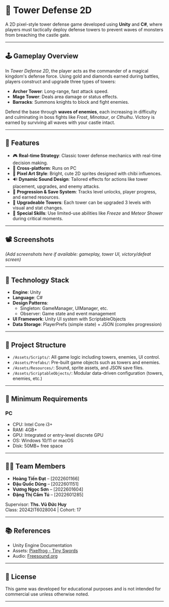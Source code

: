 # 🎯 Tower Defense 2D

A 2D pixel-style tower defense game developed using **Unity** and **C#**, where players must tactically deploy defense towers to prevent waves of monsters from breaching the castle gate.

---

## 🕹️ Gameplay Overview

In *Tower Defense 2D*, the player acts as the commander of a magical kingdom's defense force. Using gold and diamonds earned during battles, players construct and upgrade three types of towers:

- **Archer Tower**: Long-range, fast attack speed.
- **Mage Tower**: Deals area damage or status effects.
- **Barracks**: Summons knights to block and fight enemies.

Defend the base through **waves of enemies**, each increasing in difficulty and culminating in boss fights like *Frost*, *Minotaur*, or *Cthulhu*. Victory is earned by surviving all waves with your castle intact.

---

## 🌟 Features

- 🎮 **Real-time Strategy**: Classic tower defense mechanics with real-time decision making.
- 📱 **Cross-platform**: Runs on PC
- 🎨 **Pixel Art Style**: Bright, cute 2D sprites designed with chibi influences.
- 🔊 **Dynamic Sound Design**: Tailored effects for actions like tower placement, upgrades, and enemy attacks.
- 🧠 **Progression & Save System**: Tracks level unlocks, player progress, and earned resources.
- 🧩 **Upgradeable Towers**: Each tower can be upgraded 3 levels with visual and stat changes.
- 💎 **Special Skills**: Use limited-use abilities like *Freeze* and *Meteor Shower* during critical moments.

---

## 📽️ Screenshots

*(Add screenshots here if available: gameplay, tower UI, victory/defeat screen)*

---

## 🧱 Technology Stack

- **Engine**: Unity
- **Language**: C#
- **Design Patterns**:
  - Singleton: GameManager, UIManager, etc.
  - Observer: Game state and event management
- **UI Framework**: Unity UI system with ScriptableObjects
- **Data Storage**: PlayerPrefs (simple state) + JSON (complex progression)

---

## 📁 Project Structure

- `/Assets/Scripts/`: All game logic including towers, enemies, UI control.
- `/Assets/Prefabs/`: Pre-built game objects such as towers and enemies.
- `/Assets/Resources/`: Sound, sprite assets, and JSON save files.
- `/Assets/ScriptableObjects/`: Modular data-driven configuration (towers, enemies, etc.)
---

## 🧰 Minimum Requirements

### PC

- CPU: Intel Core i3+
- RAM: 4GB+
- GPU: Integrated or entry-level discrete GPU
- OS: Windows 10/11 or macOS
- Disk: 50MB+ free space
---

## 👨‍💻 Team Members

- **Hoàng Tiến Đạt** – [2022601166]
- **Đậu Quốc Dũng** – [2022601151]
- **Vương Ngọc Sơn** – [2022601604]
- **Đặng Thị Cẩm Tú** – [2022601285]

Supervisor: **Ths. Vũ Đức Huy**  
Class: 20242IT6028004 | Cohort: 17

---

## 📚 References

- Unity Engine Documentation  
- Assets: [Pixelfrog - Tiny Swords](https://pixelfrog-assets.itch.io/tiny-swords)  
- Audio: [Freesound.org](https://freesound.org/)

---

## 📌 License

This game was developed for educational purposes and is not intended for commercial use unless otherwise noted.

---

